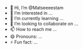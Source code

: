 - 👋 Hi, I’m @Matseeeestam
- 👀 I’m interested in ...
- 🌱 I’m currently learning ...
- 💞️ I’m looking to collaborate on ...
- 📫 How to reach me ...
- 😄 Pronouns: ...
- ⚡ Fun fact: ...

<!---
Matseeeestam/Matseeeestam is a ✨ special ✨ repository because its `README.md` (this file) appears on your GitHub profile.
You can click the Preview link to take a look at your changes.
--->
